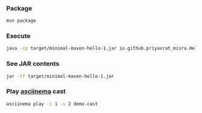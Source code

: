 ### Package
```bash
mvn package
```

### Execute
```bash
java -cp target/minimal-maven-hello-1.jar io.github.priyavrat_misra.HelloWorld
```

### See JAR contents
```bash
jar -tf target/minimal-maven-hello-1.jar
```

### Play [asciinema](https://github.com/asciinema/asciinema) cast
```bash
asciinema play -i 1 -s 2 demo.cast
```

